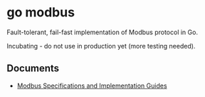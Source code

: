 go modbus
=========
Fault-tolerant, fail-fast implementation of Modbus protocol in Go.

Incubating - do not use in production yet (more testing needed).

Documents
---------
-  [Modbus Specifications and Implementation Guides](http://www.modbus.org/specs.php)
